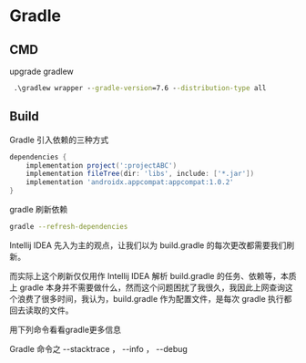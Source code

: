 # Gradle

## CMD

upgrade gradlew

```cmd
 .\gradlew wrapper --gradle-version=7.6 --distribution-type all 
```

## Build

Gradle 引入依赖的三种方式

```groovy
dependencies {
    implementation project(':projectABC')
    implementation fileTree(dir: 'libs', include: ['*.jar'])
    implementation 'androidx.appcompat:appcompat:1.0.2'
}
```

gradle 刷新依赖

```sh
gradle --refresh-dependencies
```

Intellij IDEA 先入为主的观点，让我们以为 build.gradle 的每次更改都需要我们刷新。

而实际上这个刷新仅仅用作 Intellij IDEA 解析 build.gradle 的任务、依赖等，本质上 gradle 本身并不需要做什么，然而这个问题困扰了我很久，我因此上网查询这个浪费了很多时间，我认为，build.gradle 作为配置文件，是每次 gradle 执行都回去读取的文件。



用下列命令看看gradle更多信息

Gradle 命令之 --stacktrace ， --info ， --debug
